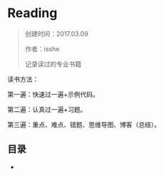 # Reading
> 创建时间：2017.03.09
>
> 作者：isshe
>
> 记录读过的专业书籍



读书方法：

第一遍：快速过一遍+示例代码。

第二遍：认真过一遍+习题。

第三遍：重点、难点、错题、思维导图、博客（总结）。



## 目录

* ​